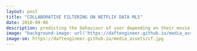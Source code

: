 ```yaml
---
layout: post
title: "COLLABORATIVE FILTERING ON NETFLIX DATA ML5"
date: 2018-09-06
description: predicting the behaviour of user depending on their movie choices
image: "background-image: url('https://daftengineer.github.io/media_assets/cf.jpg');"
image-sm: https://daftengineer.github.io/media_assets/cf.jpg
---
```


<div style="color:black;"><p></p>
<p style="text-align:justify;"></p>
</div>
